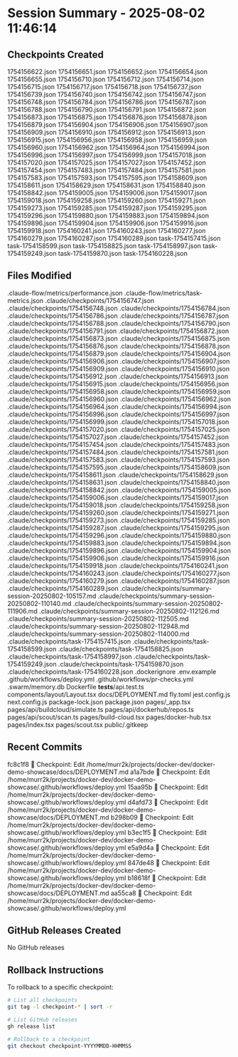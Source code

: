 # Session Summary - 2025-08-02 11:46:14

## Checkpoints Created
1754156622.json
1754156651.json
1754156652.json
1754156654.json
1754156655.json
1754156710.json
1754156712.json
1754156714.json
1754156715.json
1754156717.json
1754156718.json
1754156737.json
1754156739.json
1754156740.json
1754156742.json
1754156747.json
1754156748.json
1754156784.json
1754156786.json
1754156787.json
1754156788.json
1754156790.json
1754156791.json
1754156872.json
1754156873.json
1754156875.json
1754156876.json
1754156878.json
1754156879.json
1754156904.json
1754156906.json
1754156907.json
1754156909.json
1754156910.json
1754156912.json
1754156913.json
1754156915.json
1754156956.json
1754156958.json
1754156959.json
1754156960.json
1754156962.json
1754156964.json
1754156994.json
1754156996.json
1754156997.json
1754156999.json
1754157018.json
1754157020.json
1754157025.json
1754157027.json
1754157452.json
1754157454.json
1754157483.json
1754157484.json
1754157581.json
1754157583.json
1754157593.json
1754157595.json
1754158609.json
1754158611.json
1754158629.json
1754158631.json
1754158840.json
1754158842.json
1754159005.json
1754159006.json
1754159017.json
1754159018.json
1754159258.json
1754159260.json
1754159271.json
1754159273.json
1754159285.json
1754159287.json
1754159295.json
1754159296.json
1754159880.json
1754159883.json
1754159894.json
1754159896.json
1754159904.json
1754159906.json
1754159916.json
1754159918.json
1754160241.json
1754160243.json
1754160277.json
1754160279.json
1754160287.json
1754160289.json
task-1754157415.json
task-1754158599.json
task-1754158825.json
task-1754158997.json
task-1754159249.json
task-1754159870.json
task-1754160228.json

## Files Modified
.claude-flow/metrics/performance.json
.claude-flow/metrics/task-metrics.json
.claude/checkpoints/1754156747.json
.claude/checkpoints/1754156748.json
.claude/checkpoints/1754156784.json
.claude/checkpoints/1754156786.json
.claude/checkpoints/1754156787.json
.claude/checkpoints/1754156788.json
.claude/checkpoints/1754156790.json
.claude/checkpoints/1754156791.json
.claude/checkpoints/1754156872.json
.claude/checkpoints/1754156873.json
.claude/checkpoints/1754156875.json
.claude/checkpoints/1754156876.json
.claude/checkpoints/1754156878.json
.claude/checkpoints/1754156879.json
.claude/checkpoints/1754156904.json
.claude/checkpoints/1754156906.json
.claude/checkpoints/1754156907.json
.claude/checkpoints/1754156909.json
.claude/checkpoints/1754156910.json
.claude/checkpoints/1754156912.json
.claude/checkpoints/1754156913.json
.claude/checkpoints/1754156915.json
.claude/checkpoints/1754156956.json
.claude/checkpoints/1754156958.json
.claude/checkpoints/1754156959.json
.claude/checkpoints/1754156960.json
.claude/checkpoints/1754156962.json
.claude/checkpoints/1754156964.json
.claude/checkpoints/1754156994.json
.claude/checkpoints/1754156996.json
.claude/checkpoints/1754156997.json
.claude/checkpoints/1754156999.json
.claude/checkpoints/1754157018.json
.claude/checkpoints/1754157020.json
.claude/checkpoints/1754157025.json
.claude/checkpoints/1754157027.json
.claude/checkpoints/1754157452.json
.claude/checkpoints/1754157454.json
.claude/checkpoints/1754157483.json
.claude/checkpoints/1754157484.json
.claude/checkpoints/1754157581.json
.claude/checkpoints/1754157583.json
.claude/checkpoints/1754157593.json
.claude/checkpoints/1754157595.json
.claude/checkpoints/1754158609.json
.claude/checkpoints/1754158611.json
.claude/checkpoints/1754158629.json
.claude/checkpoints/1754158631.json
.claude/checkpoints/1754158840.json
.claude/checkpoints/1754158842.json
.claude/checkpoints/1754159005.json
.claude/checkpoints/1754159006.json
.claude/checkpoints/1754159017.json
.claude/checkpoints/1754159018.json
.claude/checkpoints/1754159258.json
.claude/checkpoints/1754159260.json
.claude/checkpoints/1754159271.json
.claude/checkpoints/1754159273.json
.claude/checkpoints/1754159285.json
.claude/checkpoints/1754159287.json
.claude/checkpoints/1754159295.json
.claude/checkpoints/1754159296.json
.claude/checkpoints/1754159880.json
.claude/checkpoints/1754159883.json
.claude/checkpoints/1754159894.json
.claude/checkpoints/1754159896.json
.claude/checkpoints/1754159904.json
.claude/checkpoints/1754159906.json
.claude/checkpoints/1754159916.json
.claude/checkpoints/1754159918.json
.claude/checkpoints/1754160241.json
.claude/checkpoints/1754160243.json
.claude/checkpoints/1754160277.json
.claude/checkpoints/1754160279.json
.claude/checkpoints/1754160287.json
.claude/checkpoints/1754160289.json
.claude/checkpoints/summary-session-20250802-105157.md
.claude/checkpoints/summary-session-20250802-110140.md
.claude/checkpoints/summary-session-20250802-111906.md
.claude/checkpoints/summary-session-20250802-112126.md
.claude/checkpoints/summary-session-20250802-112505.md
.claude/checkpoints/summary-session-20250802-112948.md
.claude/checkpoints/summary-session-20250802-114000.md
.claude/checkpoints/task-1754157415.json
.claude/checkpoints/task-1754158599.json
.claude/checkpoints/task-1754158825.json
.claude/checkpoints/task-1754158997.json
.claude/checkpoints/task-1754159249.json
.claude/checkpoints/task-1754159870.json
.claude/checkpoints/task-1754160228.json
.dockerignore
.env.example
.github/workflows/deploy.yml
.github/workflows/pr-checks.yml
.swarm/memory.db
Dockerfile
__tests__/api.test.ts
components/layout/Layout.tsx
docs/DEPLOYMENT.md
fly.toml
jest.config.js
next.config.js
package-lock.json
package.json
pages/_app.tsx
pages/api/buildcloud/simulate.ts
pages/api/dockerhub/repos.ts
pages/api/scout/scan.ts
pages/build-cloud.tsx
pages/docker-hub.tsx
pages/index.tsx
pages/scout.tsx
public/.gitkeep

## Recent Commits
fc8c1f8 🔖 Checkpoint: Edit /home/murr2k/projects/docker-dev/docker-demo-showcase/docs/DEPLOYMENT.md
a1a7bde 🔖 Checkpoint: Edit /home/murr2k/projects/docker-dev/docker-demo-showcase/.github/workflows/deploy.yml
15aa95b 🔖 Checkpoint: Edit /home/murr2k/projects/docker-dev/docker-demo-showcase/.github/workflows/deploy.yml
d4afd73 🔖 Checkpoint: Edit /home/murr2k/projects/docker-dev/docker-demo-showcase/docs/DEPLOYMENT.md
b298b09 🔖 Checkpoint: Edit /home/murr2k/projects/docker-dev/docker-demo-showcase/.github/workflows/deploy.yml
b3ec1f5 🔖 Checkpoint: Edit /home/murr2k/projects/docker-dev/docker-demo-showcase/.github/workflows/deploy.yml
e5a9d4a 🔖 Checkpoint: Edit /home/murr2k/projects/docker-dev/docker-demo-showcase/.github/workflows/deploy.yml
847de48 🔖 Checkpoint: Edit /home/murr2k/projects/docker-dev/docker-demo-showcase/.github/workflows/deploy.yml
b18618f 🔖 Checkpoint: Edit /home/murr2k/projects/docker-dev/docker-demo-showcase/docs/DEPLOYMENT.md
aa55ca8 🔖 Checkpoint: Edit /home/murr2k/projects/docker-dev/docker-demo-showcase/.github/workflows/deploy.yml

## GitHub Releases Created
No GitHub releases

## Rollback Instructions
To rollback to a specific checkpoint:
```bash
# List all checkpoints
git tag -l checkpoint-* | sort -r

# List GitHub releases
gh release list

# Rollback to a checkpoint
git checkout checkpoint-YYYYMMDD-HHMMSS
```
